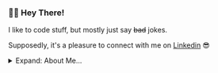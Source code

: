 ### 👋🏼 Hey There!

I like to code stuff, but mostly just say ~~bad~~ jokes.

Supposedly, it's a pleasure to connect with me on [Linkedin](https://www.linkedin.com/in/talha-rahman) 😎

<details>
<summary>Expand: About Me...</summary>
<p>

```javascript
const Talha = {
  languages: [Kotlin, Java, Python, Swift, C++, Javascript, HTML, CSS, SQL],
  technologies: [ReactJS, NodeJS, Git, Linux],
};
```
</p>
</details>
